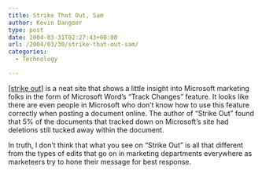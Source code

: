 ```yaml
---
title: Strike That Out, Sam
author: Kevin Dangoor
type: post
date: 2004-03-31T02:27:43+00:00
url: /2004/03/30/strike-that-out-sam/
categories:
  - Technology

---
```

[[strike out]][1] is a neat site that shows a little insight into Microsoft marketing folks in the form of Microsoft Word&#8217;s &#8220;Track Changes&#8221; feature. It looks like there are even people in Microsoft who don&#8217;t know how to use this feature correctly when posting a document online. The author of &#8220;Strike Out&#8221; found that 5% of the documents that tracked down on Microsoft&#8217;s site had deletions still tucked away within the document.

In truth, I don&#8217;t think that what you see on &#8220;Strike Out&#8221; is all that different from the types of edits that go on in marketing departments everywhere as marketeers try to hone their message for best response.

 [1]: http://lcamtuf.coredump.cx/strikeout/ "[strike out]"